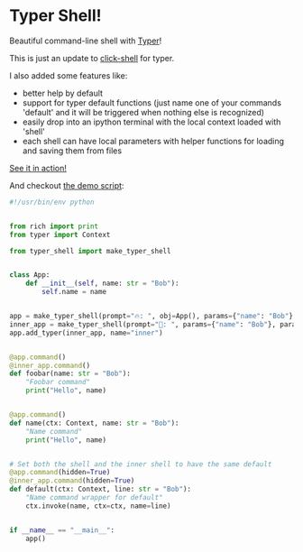 # Typer Shell!

Beautiful command-line shell with [Typer](https://github.com/tiangolo/typer)!

This is just an update to [click-shell](https://github.com/clarkperkins/click-shell) for typer.

I also added some features like:
- better help by default
- support for typer default functions (just name one of your commands 'default' and it will be triggered when nothing else is recognized)
- easily drop into an ipython terminal with the local context loaded with 'shell'
- each shell can have local parameters with helper functions for loading and saving them from files

[See it in action!](https://asciinema.org/a/xdYelspxaxpiJ9AhiekNLZtRI)

And checkout [the demo script](./demo.py):


```python
#!/usr/bin/env python


from rich import print
from typer import Context

from typer_shell import make_typer_shell


class App:
    def __init__(self, name: str = "Bob"):
        self.name = name


app = make_typer_shell(prompt="🔥: ", obj=App(), params={"name": "Bob"}, params_path="params.yaml")
inner_app = make_typer_shell(prompt="🌲: ", params={"name": "Bob"}, params_path="innerparams.yaml")
app.add_typer(inner_app, name="inner")


@app.command()
@inner_app.command()
def foobar(name: str = "Bob"):
    "Foobar command"
    print("Hello", name)


@app.command()
def name(ctx: Context, name: str = "Bob"):
    "Name command"
    print("Hello", name)


# Set both the shell and the inner shell to have the same default
@app.command(hidden=True)
@inner_app.command(hidden=True)
def default(ctx: Context, line: str = "Bob"):
    "Name command wrapper for default"
    ctx.invoke(name, ctx=ctx, name=line)


if __name__ == "__main__":
    app()
```
